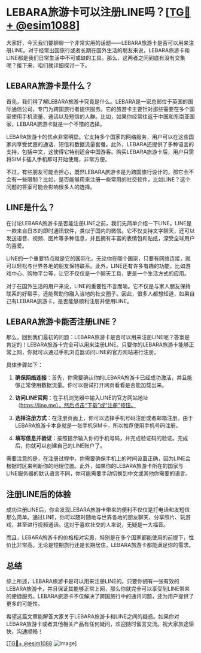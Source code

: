 # LEBARA旅游卡可以注册LINE吗？[[TG💪+ @esim1088](https://t.me/s/esim1088)]

大家好，今天我们要聊聊一个非常实用的话题——LEBARA旅游卡是否可以用来注册LINE。对于经常出国旅行或者长期在国外生活的朋友来说，LEBARA旅游卡和LINE都是我们日常生活中不可或缺的工具。那么，这两者之间到底有没有交集呢？接下来，咱们就详细探讨一下。

## LEBARA旅游卡是什么？

首先，我们得了解LEBARA旅游卡究竟是什么。LEBARA是一家总部位于英国的国际通信公司，专门为跨国旅行者提供服务。它的旅游卡主要针对那些需要在多个国家使用手机流量、通话以及短信的人群。比如，如果你经常往返于中国和东南亚国家，LEBARA旅游卡就是一个不错的选择。

LEBARA旅游卡的优点非常明显。它支持多个国家的网络服务，用户可以在这些国家内享受优惠的通话、短信和数据流量套餐。此外，LEBARA还提供了多种语言的支持，包括中文，这使得它特别适合中国游客。购买LEBARA旅游卡后，用户只需将SIM卡插入手机即可开始使用，非常方便。

不过，有些朋友可能会担心，既然LEBARA旅游卡是为跨国旅行设计的，那它会不会有一些限制？比如，是否能够用来注册一些常用的社交软件，比如LINE？这个问题的答案可能会影响很多人的选择。

## LINE是什么？

在讨论LEBARA旅游卡是否能注册LINE之前，我们先简单介绍一下LINE。LINE是一款来自日本的即时通讯软件，类似于国内的微信。它不仅支持文字聊天，还可以发送语音、视频、图片等多种信息，并且拥有丰富的表情包和贴纸，深受全球用户的喜爱。

LINE的一个重要特点就是它的国际化。无论你在哪个国家，只要有网络连接，就可以轻松与世界各地的朋友保持联系。此外，LINE还有许多有趣的功能，比如游戏中心、购物平台等，让它不仅仅是一个聊天工具，更是一个生活方式的应用。

对于在国外生活的用户来说，LINE的重要性不言而喻。它不仅是与家人朋友保持联系的好帮手，还能帮助你融入当地的社交圈子。因此，很多人都想知道，如果自己有LEBARA旅游卡，是否能够顺利注册并使用LINE。

## LEBARA旅游卡能否注册LINE？

那么，回到我们最初的问题：LEBARA旅游卡是否可以用来注册LINE呢？答案是肯定的！LEBARA旅游卡完全可以用来注册LINE。只要你的LEBARA旅游卡能够正常上网，你就可以通过手机浏览器访问LINE的官方网站进行注册。

具体步骤如下：

1. **确保网络连接**：首先，你需要确认你的LEBARA旅游卡已经成功激活，并且能够正常使用数据流量。你可以尝试打开网页看看是否能加载出来。
   
2. **访问LINE官网**：在手机浏览器中输入LINE的官方网站地址（https://line.me），然后点击“下载”或“注册”按钮。

3. **选择注册方式**：在注册页面上，你可以选择手机号码注册或者邮箱注册。由于LEBARA旅游卡本身就是一张手机SIM卡，所以推荐使用手机号码注册。

4. **填写信息并验证**：按照提示输入你的手机号码，并完成验证码的验证。完成后，你就可以创建自己的LINE账户了。

需要注意的是，在注册过程中，你需要确保手机上的时间设置正确，因为LINE会根据时区来判断你的地理位置。此外，如果你的LEBARA旅游卡所在的国家与LINE服务器的默认语言不同，你可能需要手动切换到中文或其他你需要的语言。

## 注册LINE后的体验

成功注册LINE后，你会发现LEBARA旅游卡带来的便利不仅仅是打电话和发短信那么简单。通过LINE，你可以随时随地与世界各地的朋友聊天、分享照片、玩游戏，甚至进行视频通话。这对于喜欢社交的人来说，无疑是一大福音。

而且，LEBARA旅游卡的价格相对实惠，特别是在多个国家都能使用的前提下，性价比非常高。无论是短期旅行还是长期居住，LEBARA旅游卡都能满足你的需求。

## 总结

综上所述，LEBARA旅游卡是可以用来注册LINE的。只要你拥有一张有效的LEBARA旅游卡，并且保证其能够正常上网，那么你就完全可以享受到LINE带来的便捷服务。LEBARA旅游卡不仅解决了跨国旅行中的通讯问题，还为用户提供了更多的可能性。

希望这篇文章能解答大家关于LEBARA旅游卡和LINE之间的疑惑。如果你对LEBARA旅游卡或者其他相关产品有任何疑问，欢迎随时留言交流。祝大家旅途愉快，沟通顺畅！

[[TG💪+ @esim1088](https://t.me/s/esim1088) ![Image](https://i.postimg.cc/4NQfJmqS/Snipaste-2025-05-13-00-14-12.png)]